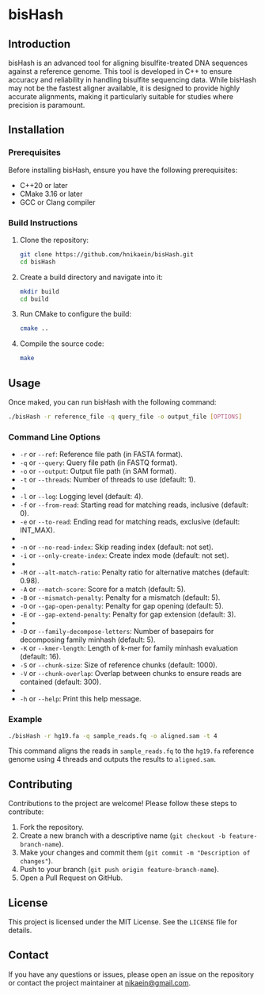 # bisHash

## Introduction

bisHash is an advanced tool for aligning bisulfite-treated DNA sequences against a reference genome. This tool is developed in C++ to ensure accuracy and reliability in handling bisulfite sequencing data. While bisHash may not be the fastest aligner available, it is designed to provide highly accurate alignments, making it particularly suitable for studies where precision is paramount.

## Installation

### Prerequisites

Before installing bisHash, ensure you have the following prerequisites:

- C++20 or later
- CMake 3.16 or later
- GCC or Clang compiler

### Build Instructions

1. Clone the repository:

   ```bash
   git clone https://github.com/hnikaein/bisHash.git
   cd bisHash
   ```

2. Create a build directory and navigate into it:

   ```bash
   mkdir build
   cd build
   ```

3. Run CMake to configure the build:

   ```bash
   cmake ..
   ```

4. Compile the source code:

   ```bash
   make
   ```

## Usage

Once maked, you can run bisHash with the following command:

```bash
./bisHash -r reference_file -q query_file -o output_file [OPTIONS]
```


### Command Line Options

- `-r` or `--ref`: Reference file path (in FASTA format).
- `-q` or `--query`: Query file path (in FASTQ format).
- `-o` or `--output`: Output file path (in SAM format).
- `-t` or `--threads`: Number of threads to use (default: 1).
- 
- `-l` or `--log`: Logging level (default: 4).
- `-f` or `--from-read`: Starting read for matching reads, inclusive (default: 0).
- `-e` or `--to-read`: Ending read for matching reads, exclusive (default: INT_MAX).
- 
- `-n` or `--no-read-index`: Skip reading index (default: not set).
- `-i` or `--only-create-index`: Create index mode (default: not set).
- 
- `-M` or `--alt-match-ratio`: Penalty ratio for alternative matches (default: 0.98).
- `-A` or `--match-score`: Score for a match (default: 5).
- `-B` or `--mismatch-penalty`: Penalty for a mismatch (default: 5).
- `-O` or `--gap-open-penalty`: Penalty for gap opening (default: 5).
- `-E` or `--gap-extend-penalty`: Penalty for gap extension (default: 3).
- 
- `-D` or `--family-decompose-letters`: Number of basepairs for decomposing family minhash (default: 5).
- `-K` or `--kmer-length`: Length of k-mer for family minhash evaluation (default: 16).
- `-S` or `--chunk-size`: Size of reference chunks (default: 1000).
- `-V` or `--chunk-overlap`: Overlap between chunks to ensure reads are contained (default: 300).
- 
- `-h` or `--help`: Print this help message.

### Example

```bash
./bisHash -r hg19.fa -q sample_reads.fq -o aligned.sam -t 4
```

This command aligns the reads in `sample_reads.fq` to the `hg19.fa` reference genome using 4 threads and outputs the results to `aligned.sam`.

## Contributing

Contributions to the project are welcome! Please follow these steps to contribute:

1. Fork the repository.
2. Create a new branch with a descriptive name (`git checkout -b feature-branch-name`).
3. Make your changes and commit them (`git commit -m "Description of changes"`).
4. Push to your branch (`git push origin feature-branch-name`).
5. Open a Pull Request on GitHub.

## License

This project is licensed under the MIT License. See the `LICENSE` file for details.

## Contact

If you have any questions or issues, please open an issue on the repository or contact the project maintainer at [nikaein@gmail.com](mailto:nikaein@gmail.com).
